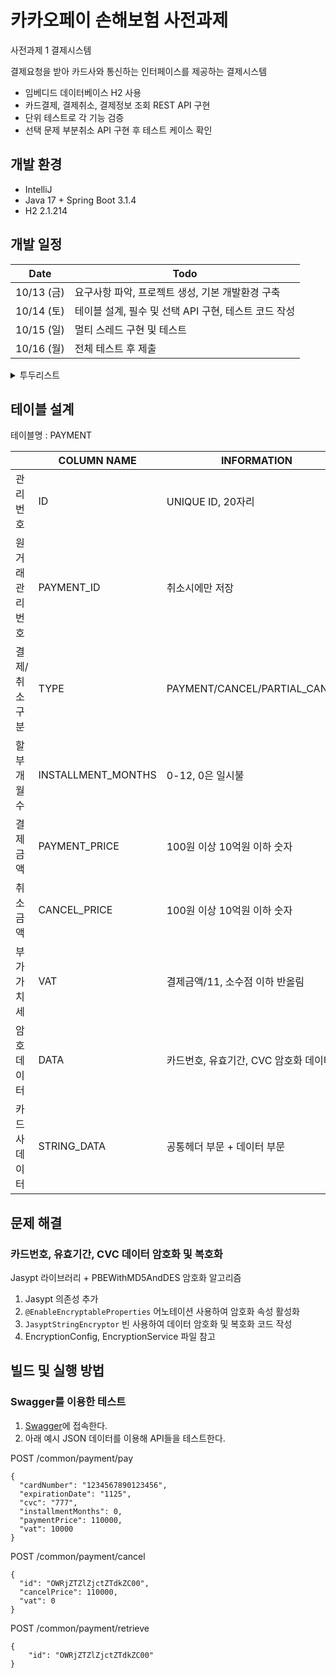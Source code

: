 # 카카오페이 손해보험 사전과제
사전과제 1 결제시스템

결제요청을 받아 카드사와 통신하는 인터페이스를 제공하는 결제시스템
- 임베디드 데이터베이스 H2 사용
- 카드결제, 결제취소, 결제정보 조회 REST API 구현
- 단위 테스트로 각 기능 검증
- 선택 문제 부분취소 API 구현 후 테스트 케이스 확인

## 개발 환경
- IntelliJ
- Java 17 + Spring Boot 3.1.4
- H2 2.1.214

## 개발 일정
| Date | Todo                              |
|------|-----------------------------------|
| 10/13 (금) | 요구사항 파악, 프로젝트 생성, 기본 개발환경 구축      |
| 10/14 (토) | 테이블 설계, 필수 및 선택 API 구현, 테스트 코드 작성 |
| 10/15 (일) | 멀티 스레드 구현 및 테스트                   |
| 10/16 (월) | 전체 테스트 후 제출                       |

<details>
<summary>투두리스트</summary>

- [x] 요구사항 파악
- [x] 프로젝트 생성
- [x] 기본 개발환경 구축
  - [x] gitignore 파일 생성
  - [x] readme 파일 생성
  - [x] h2 데이터베이스 연동
  - [x] swagger 연동
- [x] 테이블 설계
- [x] 필수 API 3개 구현
  - [x] 카드 결제 API
    - [x] API 내부 동작 설계
    - [x] 데이터 암호화 진행
    - [x] 데이터베이스 저장
  - [x] 결제 취소 API
  - [x] 결제 정보조회 API
- [ ] 필수 API 테스트 코드 작성
  - [ ] 카드 결제 API
  - [ ] 결제 취소 API
  - [ ] 결제 정보조회 API
- [ ] 선택 API 1개 구현
  - [ ] 부분 취소 API
- [ ] 선택 API 테스트 코드 작성
  - [ ] 부분 취소 API
- [ ] 전체 테스트 후 제출
  - [ ] 요구사항 검토
  - [ ] 전체 테스트
  - [ ] 제출
</details>

## 테이블 설계
테이블명 : PAYMENT

| |COLUMN NAME|INFORMATION|
|-|----------|-------|
|관리번호|ID|UNIQUE ID, 20자리|
|원거래 관리번호|PAYMENT_ID|취소시에만 저장|
|결제/취소 구분|TYPE|PAYMENT/CANCEL/PARTIAL_CANCEL|
|할부개월수|INSTALLMENT_MONTHS|0-12, 0은 일시불|
|결제금액|PAYMENT_PRICE|100원 이상 10억원 이하 숫자|
|취소금액|CANCEL_PRICE|100원 이상 10억원 이하 숫자|
|부가가치세|VAT|결제금액/11, 소수점 이하 반올림|
|암호데이터|DATA|카드번호, 유효기간, CVC 암호화 데이터|
|카드사데이터|STRING_DATA|공통헤더 부문 + 데이터 부문|

## 문제 해결

### 카드번호, 유효기간, CVC 데이터 암호화 및 복호화
Jasypt 라이브러리 + PBEWithMD5AndDES 암호화 알고리즘
1. Jasypt 의존성 추가
2. `@EnableEncryptableProperties` 어노테이션 사용하여 암호화 속성 활성화
3. `JasyptStringEncryptor` 빈 사용하여 데이터 암호화 및 복호화 코드 작성
4. EncryptionConfig, EncryptionService 파일 참고

## 빌드 및 실행 방법

### Swagger를 이용한 테스트
1. [Swagger](http://localhost:8080/swagger-ui/index.html)에 접속한다.
2. 아래 예시 JSON 데이터를 이용해 API들을 테스트한다.

POST /common/payment/pay
```
{
  "cardNumber": "1234567890123456",
  "expirationDate": "1125",
  "cvc": "777",
  "installmentMonths": 0,
  "paymentPrice": 110000,
  "vat": 10000
}
```

POST /common/payment/cancel
```
{
  "id": "OWRjZTZlZjctZTdkZC00",
  "cancelPrice": 110000,
  "vat": 0
}
```

POST /common/payment/retrieve
```
{
    "id": "OWRjZTZlZjctZTdkZC00"
}
```
